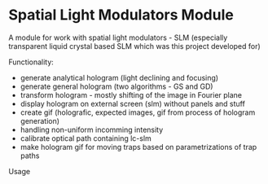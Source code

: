 # Spatial Light Modulators Module

A module for work with spatial light modulators - SLM (especially transparent liquid crystal based SLM which was this project developed for)

Functionality:
- generate analytical hologram (light declining and focusing)
- generate general hologram (two algorithms - GS and GD)
- transform hologram - mostly shifting of the image in Fourier plane
- display hologram on external screen (slm) without panels and stuff
- create gif (holografic, expected images, gif from process of hologram generation)
- handling non-uniform incomming intensity
- calibrate optical path containing lc-slm
- make hologram gif for moving traps based on parametrizations of trap paths

Usage 
